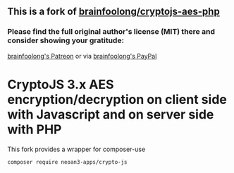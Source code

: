 ## This is a fork of [brainfoolong/cryptojs-aes-php](https://github.com/brainfoolong/cryptojs-aes-php)
### Please find the full original author's license (MIT) there and consider showing your gratitude:
[brainfoolong's Patreon](https://www.patreon.com/brainfoolong) or via [brainfoolong's PayPal](https://www.paypal.me/brainfoolong)

  
# CryptoJS 3.x AES encryption/decryption on client side with Javascript and on server side with PHP

This fork provides a wrapper for composer-use

`composer require neoan3-apps/crypto-js`